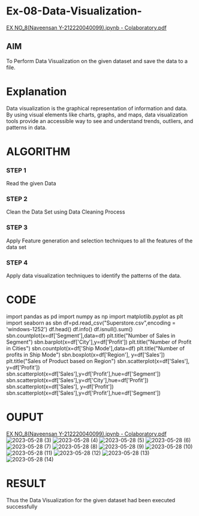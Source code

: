 # Ex-08-Data-Visualization-
[EX NO_8(Naveensan Y-212220040099).ipynb - Colaboratory.pdf](https://github.com/Naveensan123/Ex-08-Data-Visualization-/files/11585055/EX.NO_8.Naveensan.Y-212220040099.ipynb.-.Colaboratory.pdf)

## AIM
To Perform Data Visualization on the given dataset and save the data to a file. 

# Explanation
Data visualization is the graphical representation of information and data. By using visual elements like charts, graphs, and maps, data visualization tools provide an accessible way to see and understand trends, outliers, and patterns in data.

# ALGORITHM
### STEP 1
Read the given Data
### STEP 2
Clean the Data Set using Data Cleaning Process
### STEP 3
Apply Feature generation and selection techniques to all the features of the data set
### STEP 4
Apply data visualization techniques to identify the patterns of the data.

# CODE

import pandas as pd
import numpy as np
import matplotlib.pyplot as plt
import seaborn as sbn
df=pd.read_csv("Superstore.csv",encoding = 'windows-1252')
df.head()
df.info()
df.isnull().sum()
sbn.countplot(x=df['Segment'],data=df)
plt.title("Number of Sales in Segment")
sbn.barplot(x=df['City'],y=df['Profit'])
plt.title("Number of Profit in Cities")
sbn.countplot(x=df['Ship Mode'],data=df)
plt.title("Number of profits in Ship Mode")
sbn.boxplot(x=df['Region'], y=df['Sales'])
plt.title("Sales of Product based on Region")
sbn.scatterplot(x=df['Sales'], y=df['Profit'])
sbn.scatterplot(x=df['Sales'],y=df['Profit'],hue=df['Segment'])
sbn.scatterplot(x=df['Sales'],y=df['City'],hue=df['Profit'])
sbn.scatterplot(x=df['Sales'], y=df['Profit'])
sbn.scatterplot(x=df['Sales'],y=df['Profit'],hue=df['Segment'])

# OUPUT
[EX NO_8(Naveensan Y-212220040099).ipynb - Colaboratory.pdf](https://github.com/Naveensan123/Ex-08-Data-Visualization-/files/11585057/EX.NO_8.Naveensan.Y-212220040099.ipynb.-.Colaboratory.pdf)
![2023-05-28 (3)](https://github.com/Naveensan123/Ex-08-Data-Visualization-/assets/95761973/7c8bfbfd-e083-4ef1-b3fc-726199806ee6)
![2023-05-28 (4)](https://github.com/Naveensan123/Ex-08-Data-Visualization-/assets/95761973/180fa891-bfd4-4fc7-a739-1f7a954ea19f)
![2023-05-28 (5)](https://github.com/Naveensan123/Ex-08-Data-Visualization-/assets/95761973/992e73d8-9750-4b4d-a00e-b44c87bd2d65)
![2023-05-28 (6)](https://github.com/Naveensan123/Ex-08-Data-Visualization-/assets/95761973/17f7d6d0-f657-4fda-a804-432179ab11d5)
![2023-05-28 (7)](https://github.com/Naveensan123/Ex-08-Data-Visualization-/assets/95761973/e8a0b4dc-3da9-4517-8c60-6a7d14e850fc)
![2023-05-28 (8)](https://github.com/Naveensan123/Ex-08-Data-Visualization-/assets/95761973/3ccb62e5-24cb-4a0a-aa35-ba79b3ed66bf)
![2023-05-28 (9)](https://github.com/Naveensan123/Ex-08-Data-Visualization-/assets/95761973/5f515d06-1706-40d2-9793-609bb41e3fb6)
![2023-05-28 (10)](https://github.com/Naveensan123/Ex-08-Data-Visualization-/assets/95761973/94adb3d6-a7a7-4a57-92e4-8e1460831796)
![2023-05-28 (11)](https://github.com/Naveensan123/Ex-08-Data-Visualization-/assets/95761973/828228fb-a3fa-40e8-9914-0f2ce527a0a1)
![2023-05-28 (12)](https://github.com/Naveensan123/Ex-08-Data-Visualization-/assets/95761973/93eb88d5-c596-4beb-93f3-26afcacee3ab)
![2023-05-28 (13)](https://github.com/Naveensan123/Ex-08-Data-Visualization-/assets/95761973/d92fe85f-40c8-41c8-ba55-320e5614c40d)
![2023-05-28 (14)](https://github.com/Naveensan123/Ex-08-Data-Visualization-/assets/95761973/cf416a2c-1b5e-451c-94b6-4bf61d84036b)

# RESULT
Thus the Data Visualization for the given dataset had been executed successfully

